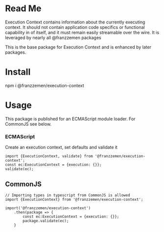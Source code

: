 # Read Me
Execution Context contains information about the currently executing context.  It should not contain application 
code specifics or functional capability in of itself, and it must remain easily streamable over the wire.  It is 
leveraged by nearly all @franzzemen packages

This is the base package for Execution Context and is enhanced by later packages.

# Install

npm i @franzzemen/execution-context

# Usage

This package is published for an ECMAScript module loader.  For CommonJS see below.

### ECMAScript

Create an execution context, set defaults and validate it

    import {ExecutionContext, validate} from '@franzzemen/execution-context';
    const ec:ExecutionContext = {execution: {}};
    validate(ec);

## CommonJS

    // Importing types in typescript from CommonJS is allowed
    import {ExecutionContext} from '@franzzemen/execution-context';

    import('@franzzemen/execution-context')
        .then(package => {
            const ec:ExecutionContext = {execution: {}};
            package.validate(ec);
        }

